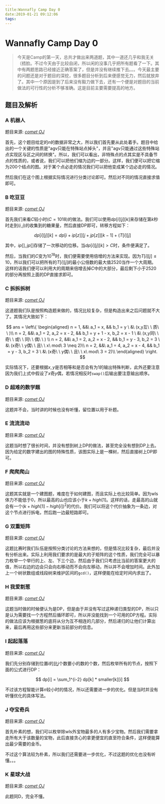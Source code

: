 ```yaml
---
title:Wannafly Camp Day 0
date:2019-01-21 09:12:06
tags:
---
```


# Wannafly Camp Day 0

> 今天是Camp的第一天，总共才做出来两道题，其中一道还几乎和我无关（捂脸。不过今天由于比较自闭，所以闲的没事几乎把所有题看了一下。其中有两题思路已经接近正确答案了，但是并没有继续推下去。。。今天最主要的问题还是对于题目的深挖，很多题目分析到后来便感觉无力，然后就放弃了。其中一个原因是到了后来没有毅力做下去，还有一个便是对题目的当前做法的可行性的分析不够准确。这是目前主要需要提高的地方。

<!--more-->

## 题目及解析

### A 机器人

题目来源: [_comet OJ_](https://www.zhixincode.com/contest/3/problem/A?problem_id=34)

首先，这个题目给定的$n$的数据非常之大，所以我们首先要从此处着手。题目中给出的一个关键的性质是"agv只能在特殊站点掉头"，并且"agv只能通过这些特殊站点实现区与区之间的转换"。所以，我们可以看出，非特殊点的点其实是不具备节点的性质的，或者说，我们可以把他们缩为边的一部分。这样，我们便可以把它缩为200个结点的图。对于某个点必走的情况我们可以把他变成某个边必走的情况。

然后我们在这个图上根据实际情况进行分类讨论即可。然后对不同的情况直接求值即可。

### B 吃豆豆

题目来源: [_comet OJ_](https://www.zhixincode.com/contest/3/problem/B?problem_id=35)

首先我们来看$C$较小时($C=1018$)的做法。我们可以使用$dp[i][j][k]$来存储在第$k$秒时走到$(i,j)$的收集到的糖果量，然后直接DP即可，转移方程如下：

$$ dp[i][j][k] = dp[i+ip[z]][j+jp[z]][k-1] + ( T[i][j]%k==0?1:0 ) $$

其中，$ip[], jp[]$存储了一次移动的位移。当$dp[i][j][k] > C$时，条件便满足了。

然后，当我们的$C$变为$10^{18}$时，我们便需要使用倍增的方法来实现。因为$T[i][j] \leq 10$，所以我们可以把所有的$T[i][j]$的最小公倍数的最大值$2520$当作一个大周期。这样的话我们便可以利用大的周期来倍增去掉$C$中的大部分，最后剩下小于$2520$的部分再按照上面的DP直接求即可。

### C 拆拆拆树

题目来源: [_comet OJ_](https://www.zhixincode.com/contest/3/problem/C?problem_id=36)

这道题我们队是按照构造题来做的，情况比较复杂，但是构造出来之后问题就不大了。其情况大致如下：

$$
ans = \left\{
\begin{aligned}
n = 1, &&\ a_1 = x, && b_1 = y \ &\ (x,y互\ \ 质\ \ )\\
n = 2, &&\ a_1 = 2, a_2 = x - 2, && b_1 = y + 1 - x, b_2 = x - 1 \ &\ (x,y同\ \ 奇\ \ 或\ \ 同\ \ 偶\ \ ) \\
n = 2, &&\ a_1 = 2, a_2 = x - 2, && b_1 = y - 3, b_2 = 3 \ &\ (x奇\ \ y偶\ \ 且\ \ x\ mod\ 3 \neq 2)\\
n = 2, &&\ a_1 = 4, a_2 = x - 4, && b_1 = y - 3, b_2 = 3 \ &\ (x奇\ \ y偶\ \ 且\ \ x\ mod\ 3 = 2)\\
\end{aligned}
\right.
$$

实际情况下，还要根据$x,y$是否相等和是否会有为$1$的输出特殊判断，此外还要注意因为我们上式中假设了$x$奇$y$偶，若情况相反时`swap()`后输出要注意输出顺序。

### D 超难的数学题

题目来源: [_comet OJ_](https://www.zhixincode.com/contest/3/problem/D?problem_id=37)

这题并不会，当时讲的时候也没有听懂，留位置以用于补题。

### E 流流流动

题目来源: [_comet OJ_](https://www.zhixincode.com/contest/3/problem/E?problem_id=105)

这题当时想了很长时间，并没有想到树上DP的做法，甚至完全没有想到DP上去。因为给定的数字建出的图的特殊性质，该图实际上是一棵树，然后直接树上DP即可。

### F 爬爬爬山

题目来源: [_comet OJ_](https://www.zhixincode.com/contest/3/problem/F?problem_id=39)

这题其实就是一个建图题，难度在于如何建图，而且实际上也比较简单。因为wls体力不能低于$0$，所以最高的山也应该小于$k+high[1]$。这样的话，走最高的山就会有一个$(k+high[1]-high[i])^2$的代价。我们可以将这个代价抽象为一条边，对这个节点进行拆电，然后跑一边最短路即可。

### G 双重矩阵

题目来源: [_comet OJ_](https://www.zhixincode.com/contest/3/problem/G?problem_id=40)

这题比赛时我们队伍是按照分类讨论的方法来想的，但是情况比较复杂，最后并没有分析出来。实际上利用我们要求的是最大的子矩阵的这个性质，我们完全可以暴力枚举一个举行的上、左、下三个边，然后由于我们只考虑比当前的答案更大的值，所以右边的边会只会向右移动而不会向左移动，所以并不会增加时间。此外加上一个树状数组或线段树来维护区间的`gcd()`，这样便能在给定时间内求出了。

### H 我爱割葱

题目来源: [_comet OJ_](https://www.zhixincode.com/contest/3/problem/H?problem_id=41)

这题当时做的时候便认为是DP，但是由于并没有写过这种递归类型的DP，所以只是认为需要找一个方程然后循环即可，所以并没能找到一个可用的DP方程。实际的做法应该为根据葱的底将从分为互不相连的几部分，然后递归的让他们计算出来，最后再用这些部分来更新当前部分的信息。

### I 起起落落

题目来源: [_comet OJ_](https://www.zhixincode.com/contest/3/problem/I?problem_id=42)

我们先分别存储到位置$i$的比$j$个数要小的数的个数，然后枚举所有的节点，按照下面的公式进行DP：

$$ dp[i] = \sum_1^{i-2}  dp[k] * smaller[k][i] $$

不过该方程智能计算$n$较小时的情况，所以还需要进一步的优化。但是当时并没有听懂优化的具体写法。

### J 夺宝奇兵

题目来源: [_comet OJ_](https://www.zhixincode.com/contest/3/problem/J?problem_id=43)

首先朴素的想，我们可以枚举除wls外宝物最多的人有多少宝物。然后我们需要拿走所有大于该数量的宝物，此后直接贪心的拿更便宜的直至符合条件，这样便能算出最少需要的金币。

不过这个算法较为朴素，所以我们还需要进一步优化，不过这题的优化也没有听懂。。。

### K 星球大战

题目来源: [_comet OJ_](https://www.zhixincode.com/contest/3/problem/K?problem_id=44)

此题同D，完全不懂。